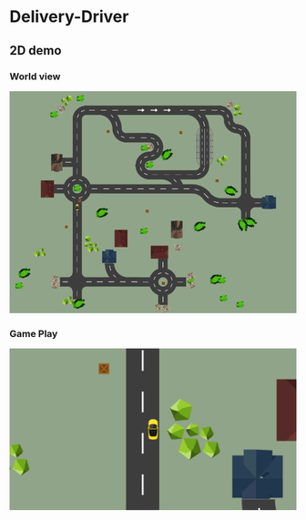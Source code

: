 # Delivery-Driver
## 2D demo

### World view
![world view](https://github.com/ericseonulee/Delivery-Driver/blob/main/world.png?raw=true)

### Game Play
![alt text](https://github.com/ericseonulee/Delivery-Driver/blob/main/screenshot.png?raw=true)
